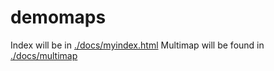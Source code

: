 # demomaps

Index will be in [./docs/myindex.html](./docs/myindex.html)
Multimap will be found in [./docs/multimap](./docs/multimap)
